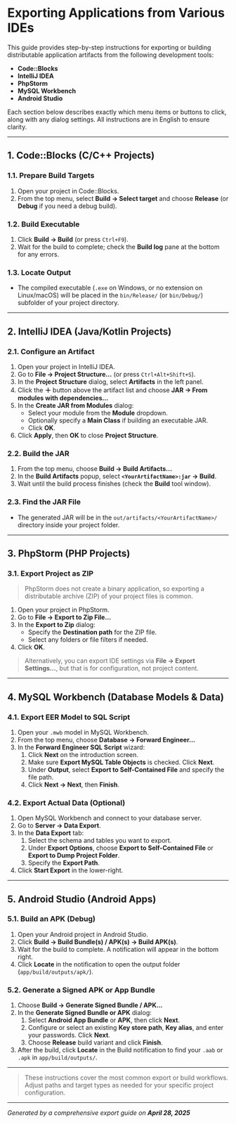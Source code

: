 # Exporting Applications from Various IDEs

This guide provides step-by-step instructions for exporting or building distributable application artifacts from the following development tools:

- **Code::Blocks**
- **IntelliJ IDEA**
- **PhpStorm**
- **MySQL Workbench**
- **Android Studio**

Each section below describes exactly which menu items or buttons to click, along with any dialog settings. All instructions are in English to ensure clarity.

---

## 1. Code::Blocks (C/C++ Projects)

### 1.1. Prepare Build Targets

1. Open your project in Code::Blocks.
2. From the top menu, select **Build → Select target** and choose **Release** (or **Debug** if you need a debug build).

### 1.2. Build Executable

1. Click **Build → Build** (or press `Ctrl+F9`).
2. Wait for the build to complete; check the **Build log** pane at the bottom for any errors.

### 1.3. Locate Output

- The compiled executable (`.exe` on Windows, or no extension on Linux/macOS) will be placed in the `bin/Release/` (or `bin/Debug/`) subfolder of your project directory.

---

## 2. IntelliJ IDEA (Java/Kotlin Projects)

### 2.1. Configure an Artifact

1. Open your project in IntelliJ IDEA.
2. Go to **File → Project Structure...** (or press `Ctrl+Alt+Shift+S`).
3. In the **Project Structure** dialog, select **Artifacts** in the left panel.
4. Click the **＋** button above the artifact list and choose **JAR → From modules with dependencies...**
5. In the **Create JAR from Modules** dialog:
   - Select your module from the **Module** dropdown.
   - Optionally specify a **Main Class** if building an executable JAR.
   - Click **OK**.
6. Click **Apply**, then **OK** to close **Project Structure**.

### 2.2. Build the JAR

1. From the top menu, choose **Build → Build Artifacts...**
2. In the **Build Artifacts** popup, select **`<YourArtifactName>:jar` → Build**.
3. Wait until the build process finishes (check the **Build** tool window).

### 2.3. Find the JAR File

- The generated JAR will be in the `out/artifacts/<YourArtifactName>/` directory inside your project folder.

---

## 3. PhpStorm (PHP Projects)

### 3.1. Export Project as ZIP

> PhpStorm does not create a binary application, so exporting a distributable archive (ZIP) of your project files is common.

1. Open your project in PhpStorm.
2. Go to **File → Export to Zip File...**
3. In the **Export to Zip** dialog:
   - Specify the **Destination path** for the ZIP file.
   - Select any folders or file filters if needed.
4. Click **OK**.

> Alternatively, you can export IDE settings via **File → Export Settings...**, but that is for configuration, not project content.

---

## 4. MySQL Workbench (Database Models & Data)

### 4.1. Export EER Model to SQL Script

1. Open your `.mwb` model in MySQL Workbench.
2. From the top menu, choose **Database → Forward Engineer...**
3. In the **Forward Engineer SQL Script** wizard:
   1. Click **Next** on the introduction screen.
   2. Make sure **Export MySQL Table Objects** is checked. Click **Next**.
   3. Under **Output**, select **Export to Self-Contained File** and specify the file path.
   4. Click **Next → Next**, then **Finish**.

### 4.2. Export Actual Data (Optional)

1. Open MySQL Workbench and connect to your database server.
2. Go to **Server → Data Export**.
3. In the **Data Export** tab:
   1. Select the schema and tables you want to export.
   2. Under **Export Options**, choose **Export to Self-Contained File** or **Export to Dump Project Folder**.
   3. Specify the **Export Path**.
4. Click **Start Export** in the lower-right.

---

## 5. Android Studio (Android Apps)

### 5.1. Build an APK (Debug)

1. Open your Android project in Android Studio.
2. Click **Build → Build Bundle(s) / APK(s) → Build APK(s)**.
3. Wait for the build to complete. A notification will appear in the bottom right.
4. Click **Locate** in the notification to open the output folder (`app/build/outputs/apk/`).

### 5.2. Generate a Signed APK or App Bundle

1. Choose **Build → Generate Signed Bundle / APK...**
2. In the **Generate Signed Bundle or APK** dialog:
   1. Select **Android App Bundle** or **APK**, then click **Next**.
   2. Configure or select an existing **Key store path**, **Key alias**, and enter your passwords. Click **Next**.
   3. Choose **Release** build variant and click **Finish**.
3. After the build, click **Locate** in the Build notification to find your `.aab` or `.apk` in `app/build/outputs/`.

---

> These instructions cover the most common export or build workflows. Adjust paths and target types as needed for your specific project configuration.

---

*Generated by a comprehensive export guide on **April 28, 2025***
